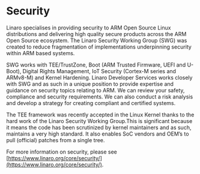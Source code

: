 # Security

Linaro specialises in providing security to ARM Open Source Linux distributions and delivering high quality secure products across the ARM Open Source ecosystem. The Linaro Security Working Group (SWG) was created to reduce fragmentation of implementations underpinning security within ARM based systems. 

SWG works with TEE/TrustZone, Boot (ARM Trusted Firmware, UEFI and U-Boot), Digital Rights Management, IoT Security (Cortex-M series and ARMv8-M) and Kernel Hardening. Linaro Developer Services works closely with SWG and as such in a unique position to provide expertise and guidance on security topics relating to ARM. We can review your safety, compliance and security requirements. We can also conduct a risk analysis and develop a strategy for creating compliant and certified systems. 

The TEE framework was recently accepted in the Linux Kernel thanks to the hard work of the Linaro Security Working Group.This is significant because it means the code has been scrutinized by kernel maintainers and as such, maintains a very high standard. It also enables SoC vendors and OEM’s to pull (official) patches from a single tree.

For more information on security, please see [https://www.linaro.org/core/security/](https://www.linaro.org/core/security/). 
